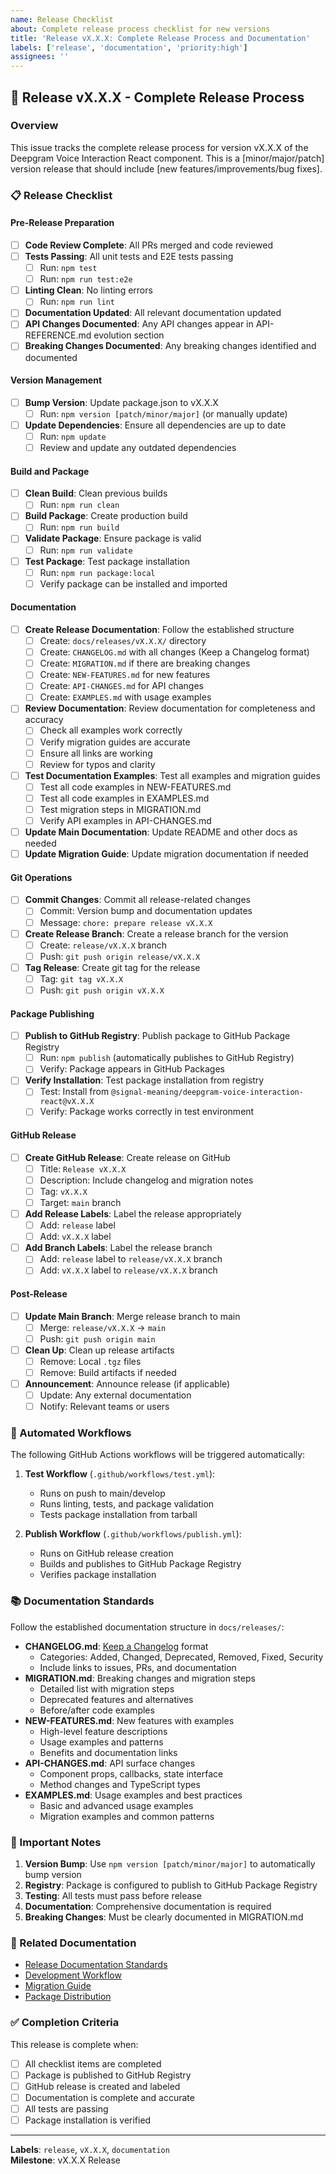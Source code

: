 ```yaml
---
name: Release Checklist
about: Complete release process checklist for new versions
title: 'Release vX.X.X: Complete Release Process and Documentation'
labels: ['release', 'documentation', 'priority:high']
assignees: ''
---
```


<!-- 
CLI Usage:
gh issue create --template release-checklist.md --title "Release vX.X.X: Complete Release Process and Documentation" --label "release,documentation,priority:high" --body "Replace vX.X.X with actual version number"
-->

## 🚀 Release vX.X.X - Complete Release Process

### Overview
This issue tracks the complete release process for version vX.X.X of the Deepgram Voice Interaction React component. This is a [minor/major/patch] version release that should include [new features/improvements/bug fixes].

### 📋 Release Checklist

#### Pre-Release Preparation
- [ ] **Code Review Complete**: All PRs merged and code reviewed
- [ ] **Tests Passing**: All unit tests and E2E tests passing
  - [ ] Run: `npm test`
  - [ ] Run: `npm run test:e2e`
- [ ] **Linting Clean**: No linting errors
  - [ ] Run: `npm run lint`
- [ ] **Documentation Updated**: All relevant documentation updated
- [ ] **API Changes Documented**: Any API changes appear in API-REFERENCE.md evolution section
- [ ] **Breaking Changes Documented**: Any breaking changes identified and documented

#### Version Management
- [ ] **Bump Version**: Update package.json to vX.X.X
  - [ ] Run: `npm version [patch/minor/major]` (or manually update)
- [ ] **Update Dependencies**: Ensure all dependencies are up to date
  - [ ] Run: `npm update`
  - [ ] Review and update any outdated dependencies

#### Build and Package
- [ ] **Clean Build**: Clean previous builds
  - [ ] Run: `npm run clean`
- [ ] **Build Package**: Create production build
  - [ ] Run: `npm run build`
- [ ] **Validate Package**: Ensure package is valid
  - [ ] Run: `npm run validate`
- [ ] **Test Package**: Test package installation
  - [ ] Run: `npm run package:local`
  - [ ] Verify package can be installed and imported

#### Documentation
- [ ] **Create Release Documentation**: Follow the established structure
  - [ ] Create: `docs/releases/vX.X.X/` directory
  - [ ] Create: `CHANGELOG.md` with all changes (Keep a Changelog format)
  - [ ] Create: `MIGRATION.md` if there are breaking changes
  - [ ] Create: `NEW-FEATURES.md` for new features
  - [ ] Create: `API-CHANGES.md` for API changes
  - [ ] Create: `EXAMPLES.md` with usage examples
- [ ] **Review Documentation**: Review documentation for completeness and accuracy
  - [ ] Check all examples work correctly
  - [ ] Verify migration guides are accurate
  - [ ] Ensure all links are working
  - [ ] Review for typos and clarity
- [ ] **Test Documentation Examples**: Test all examples and migration guides
  - [ ] Test all code examples in NEW-FEATURES.md
  - [ ] Test all code examples in EXAMPLES.md
  - [ ] Test migration steps in MIGRATION.md
  - [ ] Verify API examples in API-CHANGES.md
- [ ] **Update Main Documentation**: Update README and other docs as needed
- [ ] **Update Migration Guide**: Update migration documentation if needed

#### Git Operations
- [ ] **Commit Changes**: Commit all release-related changes
  - [ ] Commit: Version bump and documentation updates
  - [ ] Message: `chore: prepare release vX.X.X`
- [ ] **Create Release Branch**: Create a release branch for the version
  - [ ] Create: `release/vX.X.X` branch
  - [ ] Push: `git push origin release/vX.X.X`
- [ ] **Tag Release**: Create git tag for the release
  - [ ] Tag: `git tag vX.X.X`
  - [ ] Push: `git push origin vX.X.X`

#### Package Publishing
- [ ] **Publish to GitHub Registry**: Publish package to GitHub Package Registry
  - [ ] Run: `npm publish` (automatically publishes to GitHub Registry)
  - [ ] Verify: Package appears in GitHub Packages
- [ ] **Verify Installation**: Test package installation from registry
  - [ ] Test: Install from `@signal-meaning/deepgram-voice-interaction-react@vX.X.X`
  - [ ] Verify: Package works correctly in test environment

#### GitHub Release
- [ ] **Create GitHub Release**: Create release on GitHub
  - [ ] Title: `Release vX.X.X`
  - [ ] Description: Include changelog and migration notes
  - [ ] Tag: `vX.X.X`
  - [ ] Target: `main` branch
- [ ] **Add Release Labels**: Label the release appropriately
  - [ ] Add: `release` label
  - [ ] Add: `vX.X.X` label
- [ ] **Add Branch Labels**: Label the release branch
  - [ ] Add: `release` label to `release/vX.X.X` branch
  - [ ] Add: `vX.X.X` label to `release/vX.X.X` branch

#### Post-Release
- [ ] **Update Main Branch**: Merge release branch to main
  - [ ] Merge: `release/vX.X.X` → `main`
  - [ ] Push: `git push origin main`
- [ ] **Clean Up**: Clean up release artifacts
  - [ ] Remove: Local `.tgz` files
  - [ ] Remove: Build artifacts if needed
- [ ] **Announcement**: Announce release (if applicable)
  - [ ] Update: Any external documentation
  - [ ] Notify: Relevant teams or users

### 🔧 Automated Workflows

The following GitHub Actions workflows will be triggered automatically:

1. **Test Workflow** (`.github/workflows/test.yml`):
   - Runs on push to main/develop
   - Runs linting, tests, and package validation
   - Tests package installation from tarball

2. **Publish Workflow** (`.github/workflows/publish.yml`):
   - Runs on GitHub release creation
   - Builds and publishes to GitHub Package Registry
   - Verifies package installation

### 📚 Documentation Standards

Follow the established documentation structure in `docs/releases/`:

- **CHANGELOG.md**: [Keep a Changelog](https://keepachangelog.com/) format
  - Categories: Added, Changed, Deprecated, Removed, Fixed, Security
  - Include links to issues, PRs, and documentation
- **MIGRATION.md**: Breaking changes and migration steps
  - Detailed list with migration steps
  - Deprecated features and alternatives
  - Before/after code examples
- **NEW-FEATURES.md**: New features with examples
  - High-level feature descriptions
  - Usage examples and patterns
  - Benefits and documentation links
- **API-CHANGES.md**: API surface changes
  - Component props, callbacks, state interface
  - Method changes and TypeScript types
- **EXAMPLES.md**: Usage examples and best practices
  - Basic and advanced usage examples
  - Migration examples and common patterns

### 🚨 Important Notes

1. **Version Bump**: Use `npm version [patch/minor/major]` to automatically bump version
2. **Registry**: Package is configured to publish to GitHub Package Registry
3. **Testing**: All tests must pass before release
4. **Documentation**: Comprehensive documentation is required
5. **Breaking Changes**: Must be clearly documented in MIGRATION.md

### 🔗 Related Documentation

- [Release Documentation Standards](docs/releases/README.md)
- [Development Workflow](docs/DEVELOPMENT.md)
- [Migration Guide](docs/migration/README.md)
- [Package Distribution](issues/ISSUE-package-distribution.md)

### ✅ Completion Criteria

This release is complete when:
- [ ] All checklist items are completed
- [ ] Package is published to GitHub Registry
- [ ] GitHub release is created and labeled
- [ ] Documentation is complete and accurate
- [ ] All tests are passing
- [ ] Package installation is verified

---

**Labels**: `release`, `vX.X.X`, `documentation`  
**Milestone**: vX.X.X Release
